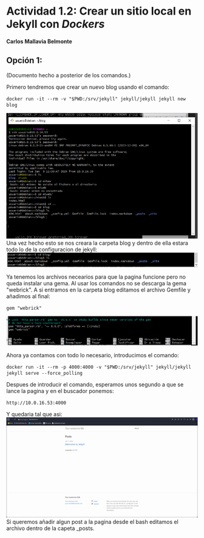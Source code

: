 # **Actividad 1.2**: Crear un sitio local en Jekyll con ___Dockers___


#### Carlos Mallavia Belmonte


## Opción 1:

(Documento hecho a posterior de los comandos.)

Primero tendremos que crear un nuevo blog usando el comando:
```
docker run -it --rm -v "$PWD:/srv/jekyll" jekyll/jekyll jekyll new blog
```
![Primer-comando](imgs/1.PNG)
Una vez hecho esto se nos creara la carpeta blog y dentro de ella estara todo lo de la configuracion de jekyll:
![Lista-blog](imgs/2.png)

Ya tenemos los archivos necearios para que la pagina funcione pero no queda instalar una gema. Al usar los comandos no se descarga la gema "webrick". A si entramos en la carpeta blog editamos el archivo Gemfile y añadimos al final:
```
gem "webrick"
```
![Gem](imgs/3.png)

Ahora ya contamos con todo lo necesario, introducimos el comando:
```
docker run -it --rm -p 4000:4000 -v "$PWD:/srv/jekyll" jekyll/jekyll jekyll serve --force_polling
```
Despues de introducir el comando, esperamos unos segundo a que se lance la pagina y en el buscador ponemos:
```
http://10.0.16.53:4000
```
Y quedaria tal que asi:
![Pagina_desplegada](imgs/4.PNG)
Si queremos añadir algun post a la pagina desde el bash editamos el archivo dentro de la capeta _posts.
